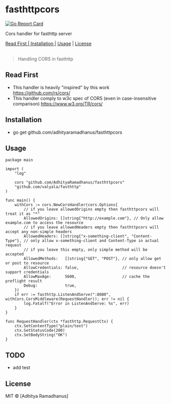 # fasthttpcors
[![Go Report Card](https://goreportcard.com/badge/github.com/AdhityaRamadhanus/fasthttpcors)](https://goreportcard.com/report/github.com/AdhityaRamadhanus/fasthttpcors)

Cors handler for fasthttp server

<p>
  <a href="#ReadFirst">Read First | </a>
  <a href="#Installation">Installation |</a>
  <a href="#Usage">Usage</a> |
  <a href="#licenses">License</a>
  <br><br>
  <blockquote>
	Handling CORS in fasthttp
  </blockquote>
</p>

Read First
------------
* This handler is heavily "inspired" by this work https://github.com/rs/cors/
* This handler comply to w3c spec of CORS (even in case-insensitive comparison) https://www.w3.org/TR/cors/

Installation
------------
* go get github.com/adhityaramadhanus/fasthttpcors

Usage
------------
```
package main

import (
	"log"

	cors "github.com/AdhityaRamadhanus/fasthttpcors"
	"github.com/valyala/fasthttp"
)

func main() {
	withCors := cors.NewCorsHandler(cors.Options{
		// if you leave allowedOrigins empty then fasthttpcors will treat it as "*"
		AllowedOrigins: []string{"http://example.com"}, // Only allow example.com to access the resource
		// if you leave allowedHeaders empty then fasthttpcors will accept any non-simple headers
		AllowedHeaders: []string{"x-something-client", "Content-Type"}, // only allow x-something-client and Content-Type in actual request
		// if you leave this empty, only simple method will be accepted
		AllowedMethods:   []string{"GET", "POST"}, // only allow get or post to resource
		AllowCredentials: false,                   // resource doesn't support credentials
		AllowMaxAge:      5600,                    // cache the preflight result
		Debug:            true,
	})
	if err := fasthttp.ListenAndServe(":8080", withCors.CorsMiddleware(RequestHandler)); err != nil {
		log.Fatalf("Error in ListenAndServe: %s", err)
	}
}

func RequestHandler(ctx *fasthttp.RequestCtx) {
	ctx.SetContentType("plain/text")
	ctx.SetStatusCode(200)
	ctx.SetBodyString("OK")
}

```

TODO
-----
* add test

License
----

MIT © [Adhitya Ramadhanus]

